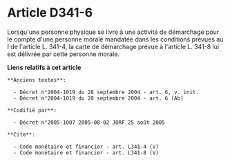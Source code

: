 # Article D341-6

Lorsqu'une personne physique se livre à une activité de démarchage pour le compte d'une personne morale mandatée dans les
conditions prévues au I de l'article L. 341-4, la carte de démarchage prévue à l'article L. 341-8 lui est délivrée par cette
personne morale.

**Liens relatifs à cet article**

	**Anciens textes**:

	  - Décret n°2004-1019 du 28 septembre 2004 - art. 6, v. init.
	  - Décret n°2004-1019 du 28 septembre 2004 - art. 6 (Ab)

	**Codifié par**:

	  - Décret n°2005-1007 2005-08-02 JORF 25 août 2005

	**Cite**:

	  - Code monétaire et financier - art. L341-4 (V)
	  - Code monétaire et financier - art. L341-8 (V)
